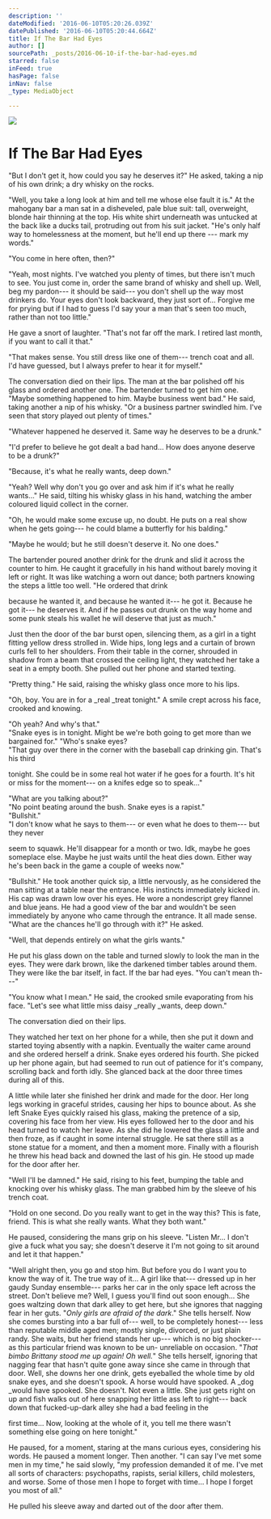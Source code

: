 ```yaml
---
description: ''
dateModified: '2016-06-10T05:20:26.039Z'
datePublished: '2016-06-10T05:20:44.664Z'
title: If The Bar Had Eyes
author: []
sourcePath: _posts/2016-06-10-if-the-bar-had-eyes.md
starred: false
inFeed: true
hasPage: false
inNav: false
_type: MediaObject

---
```

![](https://the-grid-user-content.s3-us-west-2.amazonaws.com/200c8eea-8c34-4303-a0aa-ea2a791e663a.jpg)

# If The Bar Had Eyes

"But I don't get it, how could you say he deserves it?" He asked, taking a nip of his own drink; a dry whisky on the rocks.

"Well, you take a long look at him and tell me whose else fault it is." At the mahogany bar a man sat in a disheveled, pale blue suit: tall, overweight, blonde hair thinning at the top. His white shirt underneath was untucked at the back like a ducks tail, protruding out from his suit jacket. "He's only half way to homelessness at the moment, but he'll end up there --- mark my words."

"You come in here often, then?"

"Yeah, most nights. I've watched you plenty of times, but there isn't much to see. You just come in, order the same brand of whisky and shell up. Well, beg my pardon--- it should be said--- you don't shell up the way most drinkers do. Your eyes don't look backward, they just sort of... Forgive me for prying but if I had to guess I'd say your a man that's seen too much, rather than not too little."

He gave a snort of laughter. "That's not far off the mark. I retired last month, if you want to call it that."

"That makes sense. You still dress like one of them--- trench coat and all. I'd have guessed, but I always prefer to hear it for myself."

The conversation died on their lips. The man at the bar polished off his glass and ordered another one. The bartender turned to get him one. "Maybe something happened to him. Maybe business went bad." He said, taking another a nip of his whisky. "Or a business partner swindled him. I've seen that story played out plenty of times."

"Whatever happened he deserved it. Same way he deserves to be a drunk."

"I'd prefer to believe he got dealt a bad hand... How does anyone deserve to be a drunk?"

"Because, it's what he really wants, deep down."

"Yeah? Well why don't you go over and ask him if it's what he really wants..." He said, tilting his whisky glass in his hand, watching the amber coloured liquid collect in the corner.

"Oh, he would make some excuse up, no doubt. He puts on a real show when he gets going--- he could blame a butterfly for his balding."

"Maybe he would; but he still doesn't deserve it. No one does."

The bartender poured another drink for the drunk and slid it across the counter to him. He caught it gracefully in his hand without barely moving it left or right. It was like watching a worn out dance; both partners knowing the steps a little too well. "He ordered that drink

because he wanted it, and because he wanted it--- he got it. Because he got it--- he deserves it. And if he passes out drunk on the way home and some punk steals his wallet he will deserve that just as much."

Just then the door of the bar burst open, silencing them, as a girl in a tight fitting yellow dress strolled in. Wide hips, long legs and a curtain of brown curls fell to her shoulders. From their table in the corner, shrouded in shadow from a beam that crossed the ceiling light, they watched her take a seat in a empty booth. She pulled out her phone and started texting.

"Pretty thing." He said, raising the whisky glass once more to his lips.

"Oh, boy. You are in for a _real _treat tonight." A smile crept across his face, crooked and knowing.

"Oh yeah? And why's that."  
"Snake eyes is in tonight. Might be we're both going to get more than we bargained for." "Who's snake eyes?  
"That guy over there in the corner with the baseball cap drinking gin. That's his third

tonight. She could be in some real hot water if he goes for a fourth. It's hit or miss for the moment--- on a knifes edge so to speak..."

"What are you talking about?"  
"No point beating around the bush. Snake eyes is a rapist."  
"Bullshit."  
"I don't know what he says to them--- or even what he does to them--- but they never

seem to squawk. He'll disappear for a month or two. Idk, maybe he goes someplace else. Maybe he just waits until the heat dies down. Either way he's been back in the game a couple of weeks now."

"Bullshit." He took another quick sip, a little nervously, as he considered the man sitting at a table near the entrance. His instincts immediately kicked in. His cap was drawn low over his eyes. He wore a nondescript grey flannel and blue jeans. He had a good view of the bar and wouldn't be seen immediately by anyone who came through the entrance. It all made sense. "What are the chances he'll go through with it?" He asked.

"Well, that depends entirely on what the girls wants."

He put his glass down on the table and turned slowly to look the man in the eyes. They were dark brown, like the darkened timber tables around them. They were like the bar itself, in fact. If the bar had eyes. "You can't mean th---"

"You know what I mean." He said, the crooked smile evaporating from his face. "Let's see what little miss daisy _really _wants, deep down."

The conversation died on their lips.

They watched her text on her phone for a while, then she put it down and started toying absently with a napkin. Eventually the waiter came around and she ordered herself a drink. Snake eyes ordered his fourth. She picked up her phone again, but had seemed to run out of patience for it's company, scrolling back and forth idly. She glanced back at the door three times during all of this.

A little while later she finished her drink and made for the door. Her long legs working in graceful strides, causing her hips to bounce about. As she left Snake Eyes quickly raised his glass, making the pretence of a sip, covering his face from her view. His eyes followed her to the door and his head turned to watch her leave. As she did he lowered the glass a little and then froze, as if caught in some internal struggle. He sat there still as a stone statue for a moment, and then a moment more. Finally with a flourish he threw his head back and downed the last of his gin. He stood up made for the door after her.

"Well I'll be damned." He said, rising to his feet, bumping the table and knocking over his whisky glass. The man grabbed him by the sleeve of his trench coat.

"Hold on one second. Do you really want to get in the way this? This is fate, friend. This is what she really wants. What they both want."

He paused, considering the mans grip on his sleeve. "Listen Mr... I don't give a fuck what you say; she doesn't deserve it I'm not going to sit around and let it that happen."

"Well alright then, you go and stop him. But before you do I want you to know the way of it. The true way of it... A girl like that--- dressed up in her gaudy Sunday ensemble--- parks her car in the only space left across the street. Don't believe me? Well, I guess you'll find out soon enough... She goes waltzing down that dark alley to get here, but she ignores that nagging fear in her guts. "_Only girls are afraid of the dark_." She tells herself. Now she comes bursting into a bar full of--- well, to be completely honest--- less than reputable middle aged men; mostly single, divorced, or just plain randy. She waits, but her friend stands her up--- which is no big shocker--- as this particular friend was known to be un- unreliable on occasion. "_That bimbo Brittany stood me up again! Oh well._" She tells herself, ignoring that nagging fear that hasn't quite gone away since she came in through that door. Well, she downs her one drink, gets eyeballed the whole time by old snake eyes, and she doesn't spook. A horse would have spooked. A _dog _would have spooked. She doesn't. Not even a little. She just gets right on up and fish walks out of here snapping her little ass left to right--- back down that fucked-up-dark alley she had a bad feeling in the

first time... Now, looking at the whole of it, you tell me there wasn't something else going on here tonight."

He paused, for a moment, staring at the mans curious eyes, considering his words. He paused a moment longer. Then another. "I can say I've met some men in my time," he said slowly, "my profession demanded it of me. I've met all sorts of characters: psychopaths, rapists, serial killers, child molesters, and worse. Some of those men I hope to forget with time... I hope I forget you most of all."

He pulled his sleeve away and darted out of the door after them.